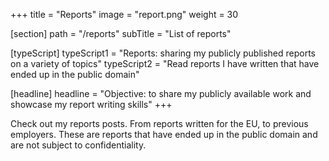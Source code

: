 +++
title = "Reports"
image = "report.png"
weight = 30

[section]
path = "/reports"
subTitle = "List of reports"

[typeScript] 
typeScript1 = "Reports: sharing my publicly published reports on a variety of topics" 
typeScript2 = "Read reports I have written that have ended up in the public domain"

[headline]
headline = "Objective: to share my publicly available work and showcase my report writing skills"
+++

Check out my reports posts. From reports written for the EU, to previous employers. These are reports that have ended up in the public domain and are not subject to confidentiality.